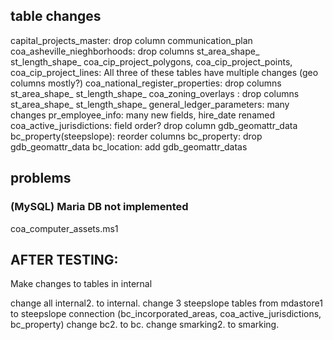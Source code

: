 

## table changes
capital_projects_master: drop column communication_plan
coa_asheville_nieghborhoods: drop columns st_area_shape_ st_length_shape_
coa_cip_project_polygons, coa_cip_project_points, coa_cip_project_lines: All three of these tables have multiple changes (geo columns mostly?)
coa_national_register_properties: drop columns st_area_shape_ st_length_shape_
coa_zoning_overlays             : drop columns st_area_shape_ st_length_shape_
general_ledger_parameters: many changes
pr_employee_info: many new fields, hire_date renamed
coa_active_jurisdictions: field order? drop column gdb_geomattr_data
bc_property(steepslope): reorder columns
bc_property: drop gdb_geomattr_data
bc_location: add gdb_geomattr_datas






## problems

### (MySQL) Maria DB not implemented
coa_computer_assets.ms1





## AFTER TESTING:
Make changes to tables in internal

 change all internal2. to internal.
 change 3 steepslope tables from mdastore1 to steepslope connection (bc_incorporated_areas, coa_active_jurisdictions, bc_property)
 change bc2. to bc.
 change smarking2. to smarking.